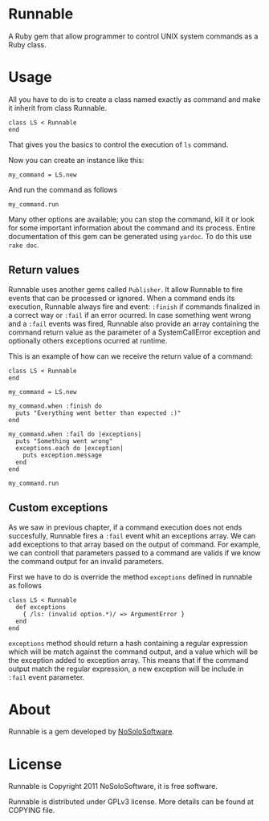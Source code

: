 # Runnable
A Ruby gem that allow programmer to control UNIX system commands as a Ruby class.

# Usage
All you have to do is to create a class named exactly as command and make it 
inherit from class Runnable.

    class LS < Runnable
    end

That gives you the basics to control the execution of ```ls``` command.

Now you can create an instance like this:

    my_command = LS.new

And run the command as follows

    my_command.run

Many other options are available; you can stop the command, kill it or look 
for some important information about the command and its process. Entire 
documentation of this gem can be generated using ```yardoc```. To do this use 
```rake doc```.

## Return values
Runnable uses another gems called ```Publisher```. It allow Runnable to fire 
events that can be processed or ignored. When a command ends its execution, 
Runnable always fire and event: ```:finish``` if commands finalized in a correct way 
or ```:fail``` if an error ocurred. In case something went wrong and a ```:fail``` 
events was fired, Runnable also provide an array containing the command return 
value as the parameter of a SystemCallError exception and optionally others 
exceptions ocurred at runtime.

This is an example of how can we receive the return value of a command:

    class LS < Runnable
    end

    my_command = LS.new

    my_command.when :finish do
      puts "Everything went better than expected :)"
    end

    my_command.when :fail do |exceptions|
      puts "Something went wrong"
      exceptions.each do |exception|
        puts exception.message
      end
    end

    my_command.run

## Custom exceptions
As we saw in previous chapter, if a command execution does not ends 
succesfully, Runnable fires a ```:fail``` event whit an exceptions array. We can
add exceptions to that array based on the output of command. For example, we 
can controll that parameters passed to a command are valids if we know the 
command output for an invalid parameters.

First we have to do is override the method ```exceptions``` defined in runnable
as follows

    class LS < Runnable
      def exceptions
        { /ls: (invalid option.*)/ => ArgumentError }
      end
    end

```exceptions``` method should return a hash containing a regular expression 
which will be match against the command output, and a value which will be the
exception added to exception array. This means that if the command output match
the regular expression, a new exception will be include in ```:fail``` event parameter.

# About
Runnable is a gem developed by [NoSoloSoftware](http://nosolosoftware.biz).

# License
Runnable is Copyright 2011 NoSoloSoftware, it is free software.

Runnable is distributed under GPLv3 license. More details can be found at COPYING
file.  


